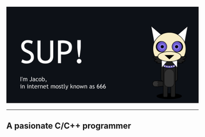 ![image](https://github.com/I6-6-6I/I6-6-6I/blob/main/Mascot-Waveing-Banner.gif)
- - -
## A pasionate C/C++ programmer
